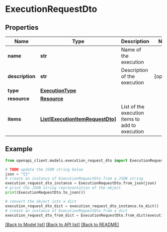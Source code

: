 # ExecutionRequestDto


## Properties

Name | Type | Description | Notes
------------ | ------------- | ------------- | -------------
**name** | **str** | Name of the execution | 
**description** | **str** | Description of the execution | [optional] 
**type** | [**ExecutionType**](ExecutionType.md) |  | 
**resource** | [**Resource**](Resource.md) |  | 
**items** | [**List[ExecutionItemRequestDto]**](ExecutionItemRequestDto.md) | List of the execution items to add to execution | 

## Example

```python
from openapi_client.models.execution_request_dto import ExecutionRequestDto

# TODO update the JSON string below
json = "{}"
# create an instance of ExecutionRequestDto from a JSON string
execution_request_dto_instance = ExecutionRequestDto.from_json(json)
# print the JSON string representation of the object
print(ExecutionRequestDto.to_json())

# convert the object into a dict
execution_request_dto_dict = execution_request_dto_instance.to_dict()
# create an instance of ExecutionRequestDto from a dict
execution_request_dto_from_dict = ExecutionRequestDto.from_dict(execution_request_dto_dict)
```
[[Back to Model list]](../README.md#documentation-for-models) [[Back to API list]](../README.md#documentation-for-api-endpoints) [[Back to README]](../README.md)


